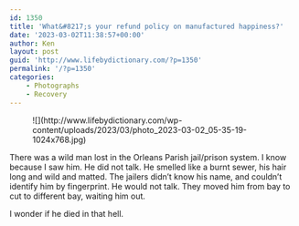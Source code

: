 ```yaml
---
id: 1350
title: 'What&#8217;s your refund policy on manufactured happiness?'
date: '2023-03-02T11:38:57+00:00'
author: Ken
layout: post
guid: 'http://www.lifebydictionary.com/?p=1350'
permalink: '/?p=1350'
categories:
    - Photographs
    - Recovery
---
```


<figure class="wp-block-image size-large">![](http://www.lifebydictionary.com/wp-content/uploads/2023/03/photo_2023-03-02_05-35-19-1024x768.jpg)</figure>There was a wild man lost in the Orleans Parish jail/prison system. I know because I saw him. He did not talk. He smelled like a burnt sewer, his hair long and wild and matted. The jailers didn’t know his name, and couldn’t identify him by fingerprint. He would not talk. They moved him from bay to cut to different bay, waiting him out.

I wonder if he died in that hell.